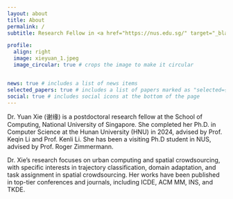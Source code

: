 ```yaml
---
layout: about
title: About
permalink: /
subtitle: Research Fellow in <a href="https://nus.edu.sg/" target="_blank">NUS</a>. yuan_xie@nus.edu.sg

profile:
  align: right
  image: xieyuan_1.jpeg
  image_circular: true # crops the image to make it circular


news: true # includes a list of news items
selected_papers: true # includes a list of papers marked as "selected={true}"
social: true # includes social icons at the bottom of the page
---
```


Dr. Yuan Xie (谢缘) is a postdoctoral research fellow at the School of Computing, National University of Singapore. She completed her Ph.D. in Computer Science at the Hunan University (HNU) in 2024, advised by Prof. Keqin Li and Prof. Kenli Li. She has been a visiting Ph.D student in NUS, advised by Prof. Roger Zimmermann.

Dr. Xie’s research focuses on urban computing and spatial crowdsourcing, with specific interests in trajectory classification, domain adaptation, and task assignment in spatial crowdsourcing. Her works have been published in top-tier conferences and journals, including ICDE, ACM MM, INS, and TKDE.
